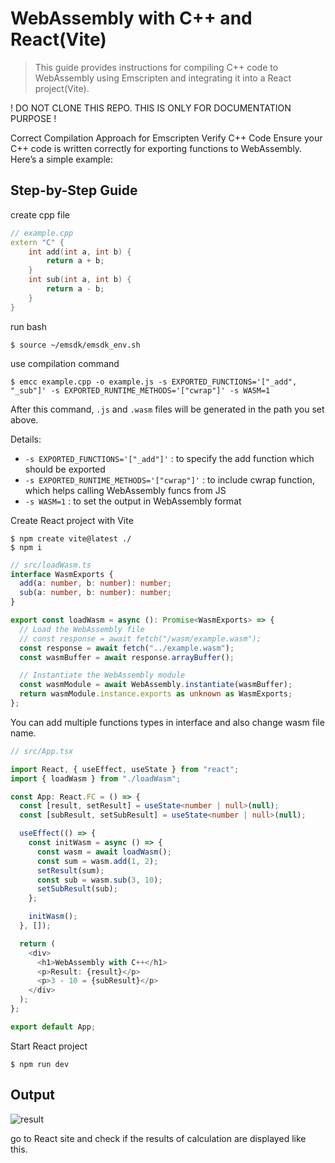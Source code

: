 # WebAssembly with C++ and React(Vite)

> This guide provides instructions for compiling C++ code to WebAssembly using Emscripten and integrating it into a React project(Vite).

! DO NOT CLONE THIS REPO. THIS IS ONLY FOR DOCUMENTATION PURPOSE !

Correct Compilation Approach for Emscripten
Verify C++ Code
Ensure your C++ code is written correctly for exporting functions to WebAssembly. Here’s a simple example:

## Step-by-Step Guide

create cpp file

```C++
// example.cpp
extern "C" {
    int add(int a, int b) {
        return a + b;
    }
    int sub(int a, int b) {
        return a - b;
    }
}
```

run bash

```
$ source ~/emsdk/emsdk_env.sh
```

use compilation command

```
$ emcc example.cpp -o example.js -s EXPORTED_FUNCTIONS='["_add", "_sub"]' -s EXPORTED_RUNTIME_METHODS='["cwrap"]' -s WASM=1
```

After this command, `.js` and `.wasm` files will be generated in the path you set above.

Details:

- `-s EXPORTED_FUNCTIONS='["_add"]'` : to specify the add function which should be exported
- `-s EXPORTED_RUNTIME_METHODS='["cwrap"]'` : to include cwrap function, which helps calling WebAssembly funcs from JS
- `-s WASM=1` : to set the output in WebAssembly format

Create React project with Vite

```
$ npm create vite@latest ./
$ npm i
```

```ts
// src/loadWasm.ts
interface WasmExports {
  add(a: number, b: number): number;
  sub(a: number, b: number): number;
}

export const loadWasm = async (): Promise<WasmExports> => {
  // Load the WebAssembly file
  // const response = await fetch("/wasm/example.wasm");
  const response = await fetch("../example.wasm");
  const wasmBuffer = await response.arrayBuffer();

  // Instantiate the WebAssembly module
  const wasmModule = await WebAssembly.instantiate(wasmBuffer);
  return wasmModule.instance.exports as unknown as WasmExports;
};
```

You can add multiple functions types in interface and also change wasm file name.

```ts
// src/App.tsx

import React, { useEffect, useState } from "react";
import { loadWasm } from "./loadWasm";

const App: React.FC = () => {
  const [result, setResult] = useState<number | null>(null);
  const [subResult, setSubResult] = useState<number | null>(null);

  useEffect(() => {
    const initWasm = async () => {
      const wasm = await loadWasm();
      const sum = wasm.add(1, 2);
      setResult(sum);
      const sub = wasm.sub(3, 10);
      setSubResult(sub);
    };

    initWasm();
  }, []);

  return (
    <div>
      <h1>WebAssembly with C++</h1>
      <p>Result: {result}</p>
      <p>3 - 10 = {subResult}</p>
    </div>
  );
};

export default App;
```

Start React project

```
$ npm run dev
```

## Output

![result](public/result-calculation.png)

go to React site and check if the results of calculation are displayed like this.
